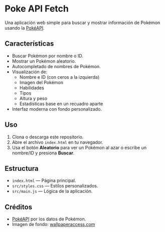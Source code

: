 # Poke API Fetch

Una aplicación web simple para buscar y mostrar información de Pokémon usando la [PokéAPI](https://pokeapi.co/).

## Características

- Buscar Pokémon por nombre o ID.
- Mostrar un Pokémon aleatorio.
- Autocompletado de nombres de Pokémon.
- Visualización de:
  - Nombre e ID (con ceros a la izquierda)
  - Imagen del Pokémon
  - Habilidades
  - Tipos
  - Altura y peso
  - Estadísticas base en un recuadro aparte
- Interfaz moderna con fondo personalizado.

## Uso

1. Clona o descarga este repositorio.
2. Abre el archivo `index.html` en tu navegador.
3. Usa el botón **Aleatorio** para ver un Pokémon al azar o escribe un nombre/ID y presiona **Buscar**.

## Estructura

- `index.html` — Página principal.
- `src/styles.css` — Estilos personalizados.
- `src/main.js` — Lógica de la aplicación.

## Créditos

- [PokéAPI](https://pokeapi.co/) por los datos de Pokémon.
- Imagen de fondo: [wallpaperaccess.com](https://wallpaperaccess.com/full/3425944.png)
